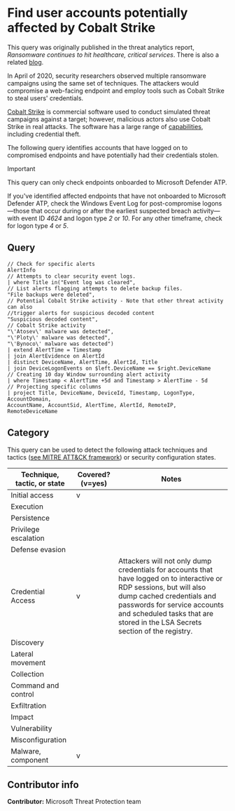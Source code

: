 # Find user accounts potentially affected by Cobalt Strike

This query was originally published in the threat analytics report, *Ransomware continues to hit healthcare, critical services*. There is also a related [blog](https://www.microsoft.com/security/blog/2020/04/28/ransomware-groups-continue-to-target-healthcare-critical-services-heres-how-to-reduce-risk/).

In April of 2020, security researchers observed multiple ransomware campaigns using the same set of techniques. The attackers would compromise a web-facing endpoint and employ tools such as Cobalt Strike to steal users' credentials.

[Cobalt Strike](https://www.cobaltstrike.com/) is commercial software used to conduct simulated threat campaigns against a target; however, malicious actors also use Cobalt Strike in real attacks. The software has a large range of [capabilities](https://attack.mitre.org/software/S0154/), including credential theft.

The following query identifies accounts that have logged on to compromised endpoints and have potentially had their credentials stolen.

> [!IMPORTANT]
> This query can only check endpoints onboarded to Microsoft Defender ATP.
>
> ​If you've identified affected endpoints that have not onboarded to Microsoft Defender ATP, check the Windows Event Log for post-compromise logons—those that occur during or after the earliest suspected breach activity—with event ID *4624* and logon type *2* or *10*. For any other timeframe, check for logon type *4* or *5*.

## Query

```Kusto
// Check for specific alerts
AlertInfo
// Attempts to clear security event logs.
| where Title in("Event log was cleared", 
// List alerts flagging attempts to delete backup files.
"File backups were deleted", 
// Potential Cobalt Strike activity - Note that other threat activity can also 
//trigger alerts for suspicious decoded content
"Suspicious decoded content", 
// Cobalt Strike activity
"\'Atosev\' malware was detected", 
"\'Ploty\' malware was detected", 
"\'Bynoco\' malware was detected")
| extend AlertTime = Timestamp
| join AlertEvidence on AlertId 
| distinct DeviceName, AlertTime, AlertId, Title
| join DeviceLogonEvents on $left.DeviceName == $right.DeviceName
// Creating 10 day Window surrounding alert activity
| where Timestamp < AlertTime +5d and Timestamp > AlertTime - 5d 
// Projecting specific columns
| project Title, DeviceName, DeviceId, Timestamp, LogonType, AccountDomain, 
AccountName, AccountSid, AlertTime, AlertId, RemoteIP, RemoteDeviceName
```

## Category

This query can be used to detect the following attack techniques and tactics ([see MITRE ATT&CK framework](https://attack.mitre.org/)) or security configuration states.

| Technique, tactic, or state | Covered? (v=yes) | Notes |
|-|-|-|
| Initial access | v |  |
| Execution |  |  |
| Persistence |  |  |
| Privilege escalation |  |  |
| Defense evasion |  |  |
| Credential Access | v | Attackers will not only dump credentials for accounts that have logged on to interactive or RDP sessions, but will also dump cached credentials and passwords for service accounts and scheduled tasks that are stored in the LSA Secrets section of the registry. |
| Discovery |  |  |
| Lateral movement |  |  |
| Collection |  |  |
| Command and control |  |  |
| Exfiltration |  |  |
| Impact |  |  |
| Vulnerability |  |  |
| Misconfiguration |  |  |
| Malware, component | v |  |

## Contributor info

**Contributor:** Microsoft Threat Protection team
